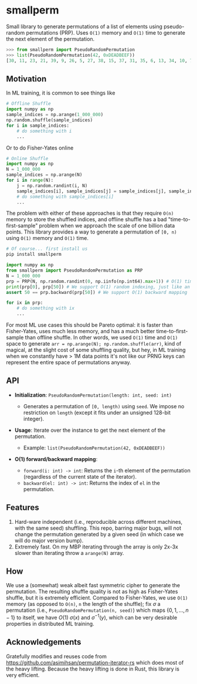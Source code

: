 smallperm
=============================

Small library to generate permutations of a list of elements using pseudo-random permutations (PRP). Uses `O(1)` memory and `O(1)` time to generate the next element of the permutation.

```python
>>> from smallperm import PseudoRandomPermutation
>>> list(PseudoRandomPermutation(42, 0xDEADBEEF))
[30, 11, 23, 21, 39, 9, 26, 5, 27, 38, 15, 37, 31, 35, 6, 13, 34, 10, 7, 0, 12, 22, 33, 17, 41, 29, 18, 20, 3, 40, 25, 4, 19, 24, 32, 16, 36, 14, 1, 28, 2, 8]
```

## Motivation

In ML training, it is common to see things like

```python
# Offline Shuffle
import numpy as np
sample_indices = np.arange(1_000_000)
np.random.shuffle(sample_indices)
for i in sample_indices:
    # do something with i
    ...
```

Or to do Fisher-Yates online

```python
# Online Shuffle
import numpy as np
N = 1_000_000
sample_indices = np.arange(N)
for i in range(N):
    j = np.random.randint(i, N)
    sample_indices[i], sample_indices[j] = sample_indices[j], sample_indices[i]
    # do something with sample_indices[i]
    ...
```

The problem with either of these approaches is that they require `O(n)` memory to store the shuffled indices, and offline shuffle has a bad "time-to-first-sample" problem when we approach the scale of one billion data points. This library provides a way to generate a permutation of `[0, n)` using `O(1)` memory and `O(1)` time.


```bash
# Of course... first install us
pip install smallperm
```

```python
import numpy as np
from smallperm import PseudoRandomPermutation as PRP
N = 1_000_000
prp = PRP(N, np.random.randint(0, np.iinfo(np.int64).max+1)) # O(1) time generates the permutation
print(prp[0], prp[50]) # We support O(1) random indexing, just like an array
assert 50 == prp.backward(prp[50]) # We support O(1) backward mapping

for ix in prp:
    # do something with ix
    ...
```

For most ML use cases this should be Pareto optimal: it is faster than Fisher-Yates, uses much less memory, and has a much better time-to-first-sample than offline shuffle. In other words, we used `O(1)` time and `O(1)` space to generate `arr = np.arange(N); np.random.shuffle(arr)`, kind of magical, at the slight cost of some shuffling quality, but hey, in ML training when we constantly have > 1M data points it's not like our PRNG keys can represent the entire space of permutations anyway.

## API

- **Initialization**: `PseudoRandomPermutation(length: int, seed: int)`
  - Generates a permutation of `[0, length)` using `seed`. We impose no restriction on `length` (except it fits under an unsigned 128-bit integer).

- **Usage**: Iterate over the instance to get the next element of the permutation.
  - Example: `list(PseudoRandomPermutation(42, 0xDEADBEEF))`

- **O(1) forward/backward mapping**:
  - `forward(i: int) -> int`: Returns the `i`-th element of the permutation (regardless of the current state of the iterator).
  - `backward(el: int) -> int`: Returns the index of `el` in the permutation.

## Features

 1. Hard-ware independent (i.e., reproducible across different machines, with the same seed) shuffling. This repo, barring major bugs, will not change the permutation generated by a given seed (in which case we will do major version bump).
 2. Extremely fast. On my MBP iterating through the array is only 2x-3x slower than iterating throw a `arange(N)` array.

## How

We use a (somewhat) weak albeit fast symmetric cipher to generate the permutation. The resulting shuffle quality is not as high as Fisher-Yates shuffle, but it is extremely efficient. Compared to Fisher-Yates, we use `O(1)` memory (as opposed to `O(n)`, `n` the length of the shuffle); fix $\sigma$ a permutation (i.e., `PseudoRandomPermutation(n, seed)`) which maps $\{0, 1, \ldots, n-1\}$ to itself, we have $O(1)$ $\sigma(x)$ and $\sigma^{-1}(y)$, which can be very desirable properties in distributed ML training.

## Acknowledgements

Gratefully modifies and reuses code from https://github.com/asimihsan/permutation-iterator-rs which
does most of the heavy lifting. Because the heavy lifting is done in Rust, this library is very efficient.